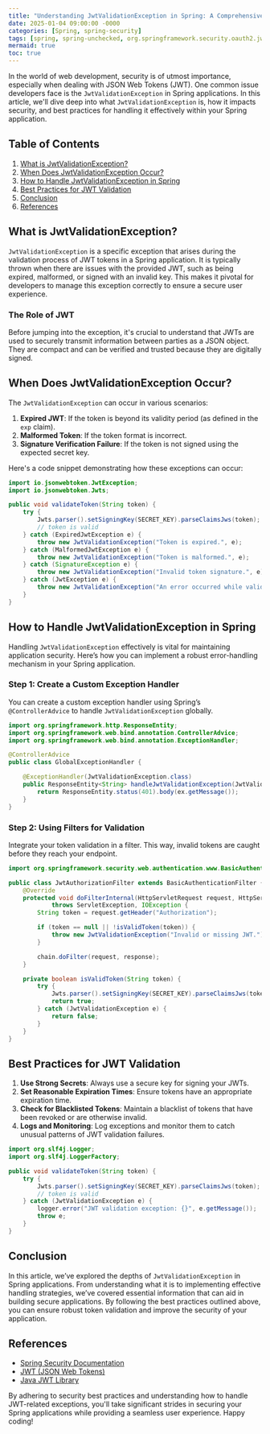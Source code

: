 ```yaml
---
title: "Understanding JwtValidationException in Spring: A Comprehensive Guide"
date: 2025-01-04 09:00:00 -0000
categories: [Spring, spring-security]
tags: [spring, spring-unchecked, org.springframework.security.oauth2.jwt]
mermaid: true
toc: true
---
```



In the world of web development, security is of utmost importance, especially when dealing with JSON Web Tokens (JWT). One common issue developers face is the `JwtValidationException` in Spring applications. In this article, we'll dive deep into what `JwtValidationException` is, how it impacts security, and best practices for handling it effectively within your Spring application. 

## Table of Contents

1. [What is JwtValidationException?](#what-is-jwtvalidationexception)
2. [When Does JwtValidationException Occur?](#when-does-jwtvalidationexception-occur)
3. [How to Handle JwtValidationException in Spring](#how-to-handle-jwtvalidationexception-in-spring)
4. [Best Practices for JWT Validation](#best-practices-for-jwt-validation)
5. [Conclusion](#conclusion)
6. [References](#references)

## What is JwtValidationException?

`JwtValidationException` is a specific exception that arises during the validation process of JWT tokens in a Spring application. It is typically thrown when there are issues with the provided JWT, such as being expired, malformed, or signed with an invalid key. This makes it pivotal for developers to manage this exception correctly to ensure a secure user experience.

### The Role of JWT

Before jumping into the exception, it's crucial to understand that JWTs are used to securely transmit information between parties as a JSON object. They are compact and can be verified and trusted because they are digitally signed.

## When Does JwtValidationException Occur?

The `JwtValidationException` can occur in various scenarios:

1. **Expired JWT**: If the token is beyond its validity period (as defined in the `exp` claim).
2. **Malformed Token**: If the token format is incorrect.
3. **Signature Verification Failure**: If the token is not signed using the expected secret key.

Here's a code snippet demonstrating how these exceptions can occur:

```java
import io.jsonwebtoken.JwtException;
import io.jsonwebtoken.Jwts;

public void validateToken(String token) {
    try {
        Jwts.parser().setSigningKey(SECRET_KEY).parseClaimsJws(token);
        // token is valid
    } catch (ExpiredJwtException e) {
        throw new JwtValidationException("Token is expired.", e);
    } catch (MalformedJwtException e) {
        throw new JwtValidationException("Token is malformed.", e);
    } catch (SignatureException e) {
        throw new JwtValidationException("Invalid token signature.", e);
    } catch (JwtException e) {
        throw new JwtValidationException("An error occurred while validating the token.", e);
    }
}
```

## How to Handle JwtValidationException in Spring

Handling `JwtValidationException` effectively is vital for maintaining application security. Here’s how you can implement a robust error-handling mechanism in your Spring application.

### Step 1: Create a Custom Exception Handler

You can create a custom exception handler using Spring’s `@ControllerAdvice` to handle `JwtValidationException` globally.

```java
import org.springframework.http.ResponseEntity;
import org.springframework.web.bind.annotation.ControllerAdvice;
import org.springframework.web.bind.annotation.ExceptionHandler;

@ControllerAdvice
public class GlobalExceptionHandler {

    @ExceptionHandler(JwtValidationException.class)
    public ResponseEntity<String> handleJwtValidationException(JwtValidationException ex) {
        return ResponseEntity.status(401).body(ex.getMessage());
    }
}
```

### Step 2: Using Filters for Validation

Integrate your token validation in a filter. This way, invalid tokens are caught before they reach your endpoint.

```java
import org.springframework.security.web.authentication.www.BasicAuthenticationFilter;

public class JwtAuthorizationFilter extends BasicAuthenticationFilter {
    @Override
    protected void doFilterInternal(HttpServletRequest request, HttpServletResponse response, FilterChain chain)
            throws ServletException, IOException {
        String token = request.getHeader("Authorization");

        if (token == null || !isValidToken(token)) {
            throw new JwtValidationException("Invalid or missing JWT.");
        }

        chain.doFilter(request, response);
    }

    private boolean isValidToken(String token) {
        try {
            Jwts.parser().setSigningKey(SECRET_KEY).parseClaimsJws(token);
            return true;
        } catch (JwtValidationException e) {
            return false;
        }
    }
}
```

## Best Practices for JWT Validation

1. **Use Strong Secrets**: Always use a secure key for signing your JWTs.
2. **Set Reasonable Expiration Times**: Ensure tokens have an appropriate expiration time.
3. **Check for Blacklisted Tokens**: Maintain a blacklist of tokens that have been revoked or are otherwise invalid.
4. **Logs and Monitoring**: Log exceptions and monitor them to catch unusual patterns of JWT validation failures.

```java
import org.slf4j.Logger;
import org.slf4j.LoggerFactory;

public void validateToken(String token) {
    try {
        Jwts.parser().setSigningKey(SECRET_KEY).parseClaimsJws(token);
        // token is valid
    } catch (JwtValidationException e) {
        logger.error("JWT validation exception: {}", e.getMessage());
        throw e;
    }
}
```

## Conclusion

In this article, we’ve explored the depths of `JwtValidationException` in Spring applications. From understanding what it is to implementing effective handling strategies, we’ve covered essential information that can aid in building secure applications. By following the best practices outlined above, you can ensure robust token validation and improve the security of your application.

## References

- [Spring Security Documentation](https://docs.spring.io/spring-security/site/docs/current/reference/html5/)
- [JWT (JSON Web Tokens)](https://jwt.io/)
- [Java JWT Library](https://github.com/jwtk/jjwt)

By adhering to security best practices and understanding how to handle JWT-related exceptions, you'll take significant strides in securing your Spring applications while providing a seamless user experience. Happy coding!